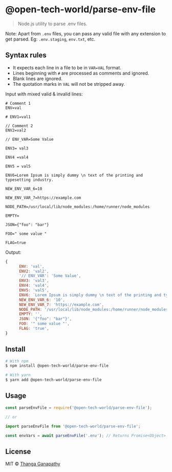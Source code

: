 # @open-tech-world/parse-env-file

> Node.js utility to parse .env files.

Note: Apart from `.env` files, you can pass any valid file with any extension to get parsed. Eg: `.env.staging`, `env.txt`, etc.

## Syntax rules

- It expects each line in a file to be in `VAR=VAL` format.
- Lines beginning with `#` are processed as comments and ignored.
- Blank lines are ignored.
- The quotation marks in `VAL` will not be stripped away.

Input with mixed valid & invalid lines:

```
# Comment 1
ENV=val

# ENV1=val1

// Comment 2
ENV2=val2

// ENV_VAR=Some Value

ENV3= val3

ENV4 =val4

ENV5 = val5

ENV6=Lorem Ipsum is simply dummy \n text of the printing and typesetting industry.

NEW_ENV_VAR_6=10

NEW_ENV_VAR_7=https://example.com

NODE_PATH=/usr/local/lib/node_modules:/home/runner/node_modules

EMPTY=

JSON={"foo": "bar"}

FOO=" some value "

FLAG=true
```

Output:

```js
{
      ENV: 'val',
      ENV2: 'val2',
      '// ENV_VAR': 'Some Value',
      ENV3: 'val3',
      ENV4: 'val4',
      ENV5: 'val5',
      ENV6: `Lorem Ipsum is simply dummy \n text of the printing and typesetting industry.`,
      NEW_ENV_VAR_6: '10',
      NEW_ENV_VAR_7: 'https://example.com',
      NODE_PATH: '/usr/local/lib/node_modules:/home/runner/node_modules',
      EMPTY: '',
      JSON: '{"foo": "bar"}',
      FOO: '" some value "',
      FLAG: 'true',
}
```

## Install

```bash
# With npm
$ npm install @open-tech-world/parse-env-file

# With yarn
$ yarn add @open-tech-world/parse-env-file
```

## Usage

```js
const parseEnvFile = require('@open-tech-world/parse-env-file');

// or

import parseEnvFile from '@open-tech-world/parse-env-file';

const envVars = await parseEnvFile('.env'); // Returns Promise<Object>
```

## License

MIT © [Thanga Ganapathy](https://github.com/ganapathy888)
